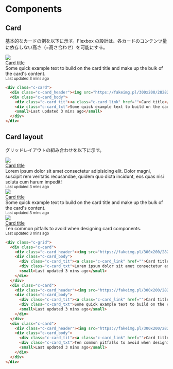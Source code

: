 # Components

## Card

基本的なカードの例を以下に示す。Flexbox の設計は、各カードのコンテンツ量に依存しない高さ（=高さ合わせ）を可能にする。

<div class="c-card">
  <div class="c-card_header"><img src="https://fakeimg.pl/300x200/282828/eae0d0/?retina=1&text=Dummy Image"></div>
  <div class="c-card_body">
    <div class="c-card_tit"><a class="c-card_link" href="">Card title</a></div>
    <div class="c-card_txt">Some quick example text to build on the card title and make up the bulk of the card's content.</div>
    <small>Last updated 3 mins ago</small>
  </div>
</div>

``` html
<div class="c-card">
  <div class="c-card_header"><img src="https://fakeimg.pl/300x200/282828/eae0d0/?retina=1&text=Dummy Image"></div>
  <div class="c-card_body">
    <div class="c-card_tit"><a class="c-card_link" href="">Card title</a></div>
    <div class="c-card_txt">Some quick example text to build on the card title and make up the bulk of the card's content.</div>
    <small>Last updated 3 mins ago</small>
  </div>
</div>
```

## Card layout

グリッドレイアウトの組み合わせを以下に示す。

<div class="c-grid">
  <div class="c-card">
    <div class="c-card_header"><img src="https://fakeimg.pl/300x200/282828/eae0d0/?retina=1&text=Dummy Image"></div>
    <div class="c-card_body">
      <div class="c-card_tit"><a class="c-card_link" href="">Card title</a></div>
      <div class="c-card_txt">Lorem ipsum dolor sit amet consectetur adipisicing elit. Dolor magni, suscipit rem veritatis recusandae, quidem quo dicta incidunt, eos quas nisi soluta cum harum impedit!</div>
      <small>Last updated 3 mins ago</small>
    </div>
  </div>
  <div class="c-card">
    <div class="c-card_header"><img src="https://fakeimg.pl/300x200/282828/eae0d0/?retina=1&text=Dummy Image"></div>
    <div class="c-card_body">
      <div class="c-card_tit"><a class="c-card_link" href="">Card title</a></div>
      <div class="c-card_txt">Some quick example text to build on the card title and make up the bulk of the card's content.</div>
      <small>Last updated 3 mins ago</small>
    </div>
  </div>
  <div class="c-card">
    <div class="c-card_header"><img src="https://fakeimg.pl/300x200/282828/eae0d0/?retina=1&text=Dummy Image"></div>
    <div class="c-card_body">
      <div class="c-card_tit"><a class="c-card_link" href="">Card title</a></div>
      <div class="c-card_txt">Ten common pitfalls to avoid when designing card components.</div>
      <small>Last updated 3 mins ago</small>
    </div>
  </div>
</div>

``` html
<div class="c-grid">
  <div class="c-card">
    <div class="c-card_header"><img src="https://fakeimg.pl/300x200/282828/eae0d0/?retina=1&text=Dummy Image"></div>
    <div class="c-card_body">
      <div class="c-card_tit"><a class="c-card_link" href="">Card title</a></div>
      <div class="c-card_txt">Lorem ipsum dolor sit amet consectetur adipisicing elit. Dolor magni, suscipit rem veritatis recusandae, quidem quo dicta incidunt, eos quas nisi soluta cum harum impedit!</div>
      <small>Last updated 3 mins ago</small>
    </div>
  </div>
  <div class="c-card">
    <div class="c-card_header"><img src="https://fakeimg.pl/300x200/282828/eae0d0/?retina=1&text=Dummy Image"></div>
    <div class="c-card_body">
      <div class="c-card_tit"><a class="c-card_link" href="">Card title</a></div>
      <div class="c-card_txt">Some quick example text to build on the card title and make up the bulk of the card's content.</div>
      <small>Last updated 3 mins ago</small>
    </div>
  </div>
  <div class="c-card">
    <div class="c-card_header"><img src="https://fakeimg.pl/300x200/282828/eae0d0/?retina=1&text=Dummy Image"></div>
    <div class="c-card_body">
      <div class="c-card_tit"><a class="c-card_link" href="">Card title</a></div>
      <div class="c-card_txt">Ten common pitfalls to avoid when designing card components.</div>
      <small>Last updated 3 mins ago</small>
    </div>
  </div>
</div>
```